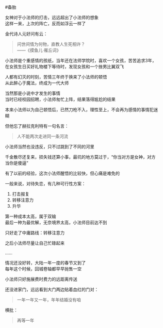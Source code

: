 #备胎

女神对于小法师的打击，远远超出了小法师的想象  
这样一来，上次的阵亡，反而如浮云一样了  


金代诗人元好问有云：
>问世间情为何物，直教人生死相许？  
——《摸鱼儿·雁丘词》

小法师是个重感情的孩纸，当年还在法师学院时，喜欢一个女孩，苦苦追求3年，在女孩生日买好礼物楼下等待时，发现女孩和一个挫男比翼双飞  

人都有幻灭的时刻，苦情三年终于换来了小法师的顿悟  
从此醉心于魔法，终成为一代大师  

当然那是小说中才发生的事情  
当时已经校园招聘，小法师匆忙上阵，结果落得尴尬的结果  

本来小法师以为自己顿悟后，已然刀枪不入，理性至上，不会再为感情的事情犯迷糊

但他忘了赫拉克利特有一句名言：
>人不能两次走进同一条河流

小法师当然也没违反，只不过跳到了不同的河里

千金散尽还复来，损失钱还算小事，最坑的地方莫过于，“你当对方是女神，对方当你是傻逼”  

有了以前的经验，这次小法师醒悟的比较快，但心痛是难免的  

一般来说，对待失恋，有几种可行性方案：

1. 打击报复
2. 转移注意力
3. 升华

第一种成本太高，属于双输  
最后一种为最优解，无奈境界太高，小法师目前达不到  

只好走了中庸路线：转移注意力   

之后小法师尽量让自己忙碌起来  

……

情况还没好转，大陆一年一度的春节又到了  
每年这个时候，回城卷轴都早早抛售一空  

小法师只好施展费时费力的远距离传送  

还没进家门，远远看到大门两边贴着血红的门对：  
>一年一年又一年，年年结婚没有咱
  
横批：
>再等一年  